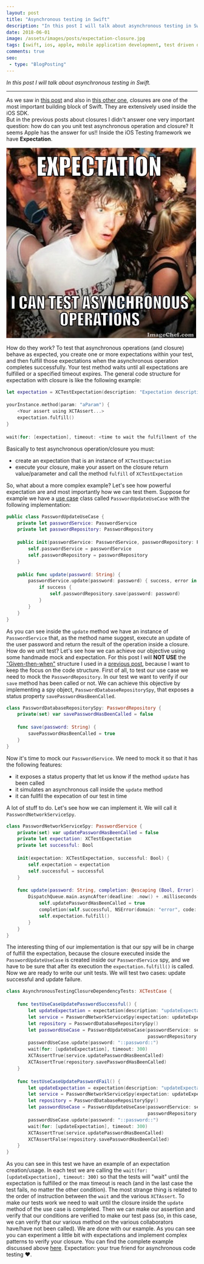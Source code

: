 ```yaml
---
layout: post
title: "Asynchronous testing in Swift"
description: "In this post I will talk about asynchronous testing in Swift."
date: 2018-06-01
image: /assets/images/posts/expectation-closure.jpg
tags: [swift, ios, apple, mobile application development, test driven development]
comments: true
seo:
 - type: "BlogPosting"
---
```


*In this post I will talk about asynchronous testing in Swift.*

---

As we saw in [this post](/2017/06/02/swift-closure-syntax.html "what are closure") and also
 in [this other one](/2017/06/14/swift-closure-demystifying-autoclosure-escaping.html "autoclose and escaping"), closures 
 are one of the most important building block of Swift. They are extensively used inside the iOS SDK.  
But in the previous posts about closures I didn't answer one very important question: how do can you unit test asynchronous operation and closure? It seems Apple has the answer for us!! Inside the iOS Testing framework we have **Expectation**.

![Clarity closure expectation test](/assets/images/posts/expectation-closure.jpg "Clarity closure expectation test")

How do they work? To test that asynchronous operations (and closure) behave as expected, you create one or more 
expectations within your test, and then fulfill those expectations when the asynchronous operation completes 
successfully. Your test method waits until all expectations are fulfilled or a specified timeout expires. 
The general code structure for expectation with closure is like the following example:

```swift
let expectation = XCTestExpectation(description: "Expectation description")

yourInstance.method(param: "aParam") {
    <Your assert using XCTAssert...>
    expectation.fulfill()
}

wait(for: [expectation], timeout: <time to wait the fulfillment of the expecation>)
```

Basically to test asynchronous operation/closure you must:

* create an expectation that is an instance of `XCTestExpectation`
* execute your closure, make your assert on the closure return value/parameter and call the method `fulfill` of 
`XCTestExpectation`

So, what about a more complex example? Let's see how powerful expectation are and most importantly how we can test them.
Suppose for example we have a [use case](https://en.wikipedia.org/wiki/Use_case "use case") class called 
`PasswordUpdateUseCase` with the following implementation:

```swift
public class PasswordUpdateUseCase {
    private let passwordService: PasswordService
    private let passwordRepository: PasswordRepository
    
    public init(passwordService: PasswordService, passwordRepository: PasswordRepository) {
        self.passwordService = passwordService
        self.passwordRepository = passwordRepository
    }
    
    public func update(password: String) {
        passwordService.update(password: password) { success, error in
            if success {
                self.passwordRepository.save(password: password)
            }
        }
    }
}
```

As you can see inside the `update` method we have an instance of `PasswordService` that, as the method name suggest, 
execute an update of the user password and return the result of the operation inside a closure. How do we unit test? 
Let's see how we can achieve our objective using some handmade mock and expectation. For this post I will **NOT USE**
 the  ["Given-then-when"](https://en.wikipedia.org/wiki/Given-When-Then "Given-then-when") structure I used in 
 a [previous post](/2017/08/11/model-view-presenter-architecture-ios-swift-unit-test.html), because I want to keep 
 the focus on the code structure.
First of all, to test our use case we need to mock the `PasswordRepository`. In our test we want to verify 
if our `save` method has been called or not. We can achieve this objective by implementing a spy object, 
`PasswordDatabaseRepositorySpy`, that exposes a status property `savePasswordHasBeenCalled`.

```swift
class PasswordDatabaseRepositorySpy: PasswordRepository {
    private(set) var savePasswordHasBeenCalled = false
    
    func save(password: String) {
        savePasswordHasBeenCalled = true
    }
}
```

Now it's time to mock our `PasswordService`. We need to mock it so that it has the following features:

* it exposes a status property that let us know if the method `update` has been called
* it simulates an asynchronous call inside the `update` method
* it can fullfil the expecation of our test in time

A lot of stuff to do. Let's see how we can implement it. We will call it `PasswordNetworkServiceSpy`.

```swift
class PasswordNetworkServiceSpy: PasswordService {
    private(set) var updatePasswordHasBeenCalled = false
    private let expectation: XCTestExpectation
    private let successful: Bool

    init(expectation: XCTestExpectation, successful: Bool) {
        self.expectation = expectation
        self.successful = successful
    }
    
    func update(password: String, completion: @escaping (Bool, Error) -> ()) {
        DispatchQueue.main.asyncAfter(deadline: .now() + .milliseconds(200)) {
            self.updatePasswordHasBeenCalled = true
            completion(self.successful, NSError(domain: "error", code: -1, userInfo: nil))
            self.expectation.fulfill()
        }
    }
}
```

The interesting thing of our implementation is that our spy will be in charge of fulfill the expectation, because the
 closure executed inside the `PasswordUpdateUseCase` is created inside our `PasswordService` spy, and we have to be 
 sure that after its execution the `expectation.fulfill()` is called.  
Now we are ready to write our unit tests. We will test two cases: update successful and update failure.  

```swift
class AsynchronousTestingClosureDependencyTests: XCTestCase {
    
    func testUseCaseUpdatePasswordSuccessful() {
        let updateExpectation = expectation(description: "updateExpectation")
        let service = PasswordNetworkServiceSpy(expectation: updateExpectation, successful: true)
        let repository = PasswordDatabaseRepositorySpy()
        let passwordUseCase = PasswordUpdateUseCase(passwordService: service,
                                                    passwordRepository: repository)
        passwordUseCase.update(password: "::password::")
        wait(for: [updateExpectation], timeout: 300)
        XCTAssertTrue(service.updatePasswordHasBeenCalled)
        XCTAssertTrue(repository.savePasswordHasBeenCalled)
    }
    
    func testUseCaseUpdatePasswordFail() {
        let updateExpectation = expectation(description: "updateExpectation")
        let service = PasswordNetworkServiceSpy(expectation: updateExpectation, successful: false)
        let repository = PasswordDatabaseRepositorySpy()
        let passwordUseCase = PasswordUpdateUseCase(passwordService: service,
                                                    passwordRepository: repository)
        passwordUseCase.update(password: "::password::")
        wait(for: [updateExpectation], timeout: 300)
        XCTAssertTrue(service.updatePasswordHasBeenCalled)
        XCTAssertFalse(repository.savePasswordHasBeenCalled)
    }
}
```

As you can see in this test we have an example of an expectation creation/usage. In each test we are calling the 
`wait(for: [updateExpectation], timeout: 300)` so that the tests will "wait" until the expectation is fulfilled or the 
max timeout is reach (and in the last case the test fails, no matter the other condition). The most strange thing is 
related to the order of instruction between the `wait` and the various `XCTAssert`. To make our tests work we need 
to wait until the closure inside the `update` method of the use case is completed. Then we can make our assertion 
and verify that our conditions are verified to make our test pass (so, in this case, we can verify that our various 
method on the various collaborators have/have not been called).
We are done with our example. As you can see you can experiment a little bit with expectations and implement
 complex patterns to verify your closure. You can find the complete example
  discussed above [here](https://github.com/chicio/Asynchronous-Testing-Closure-Dependency "asynchronous operation swift example").
Expectation: your true friend for asynchronous code testing :heart:.
